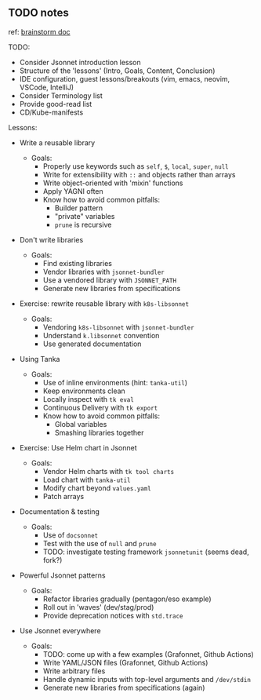 ## TODO notes

ref: [brainstorm doc](https://docs.google.com/document/d/1zDFaASBuDdsuxEXXc1E1UGhsYvWnYqc3m8QBNzM9hTU/edit#)

TODO:
- Consider Jsonnet introduction lesson
- Structure of the 'lessons' (Intro, Goals, Content, Conclusion)
- IDE configuration, guest lessons/breakouts (vim, emacs, neovim, VSCode,  IntelliJ)
- Consider Terminology list
- Provide good-read list
- CD/Kube-manifests

Lessons:

- Write a reusable library
    - Goals:
        - Properly use keywords such as `self`, `$`, `local`, `super`, `null`
        - Write for extensibility with `::` and objects rather than arrays
        - Write object-oriented with 'mixin' functions
        - Apply YAGNI often
        - Know how to avoid common pitfalls:
            - Builder pattern
            - "private" variables
            - `prune` is recursive

- Don't write libraries
    - Goals:
        - Find existing libraries
        - Vendor libraries with `jsonnet-bundler`
        - Use a vendored library with `JSONNET_PATH`
        - Generate new libraries from specifications

- Exercise: rewrite reusable library with `k8s-libsonnet`
    - Goals:
        - Vendoring `k8s-libsonnet` with `jsonnet-bundler`
        - Understand `k.libsonnet` convention
        - Use generated documentation

- Using Tanka
    - Goals:
        - Use of inline environments (hint: `tanka-util`)
        - Keep environments clean
        - Locally inspect with `tk eval` 
        - Continuous Delivery with `tk export`
        - Know how to avoid common pitfalls:
            - Global variables
            - Smashing libraries together

- Exercise: Use Helm chart in Jsonnet
    - Goals:
        - Vendor Helm charts with `tk tool charts`
        - Load chart with `tanka-util`
        - Modify chart beyond `values.yaml`
        - Patch arrays

- Documentation & testing
    - Goals:
        - Use of `docsonnet`
        - Test with the use of `null` and `prune`
        - TODO: investigate testing framework `jsonnetunit` (seems dead, fork?)

- Powerful Jsonnet patterns
    - Goals:
        - Refactor libraries gradually (pentagon/eso example)
        - Roll out in 'waves' (dev/stag/prod)
        - Provide deprecation notices with `std.trace`

- Use Jsonnet everywhere
    - Goals:
        - TODO: come up with a few examples (Grafonnet, Github Actions)
        - Write YAML/JSON files (Grafonnet, Github Actions)
        - Write arbitrary files 
        - Handle dynamic inputs with top-level arguments and `/dev/stdin`
        - Generate new libraries from specifications (again)
